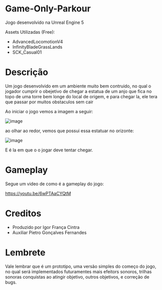 # Game-Only-Parkour

Jogo desenvolvido na Unreal Engine 5

Assets Utilizadas (Free):

- AdvancedLocomotionV4
- InfinityBladeGrassLands
- SCK_Casual01

# Descrição

Um jogo desenvolvido em um ambiente muito bem contruido, no qual o jogador cumprir o obejetivo de chegar a estatua de um anjo que fica no topo
de uma torre bem longe do local de origem, e para chegar la, ele tera que passar por muitos obstaculos sem cair

Ao iniciar o jogo vemos a imagem a seguir:

![image](https://github.com/IgorFranc/Game-only-up-de-pobre/assets/70240398/1f466942-0b5e-4ee2-ab91-a24b873d8f8e)

ao olhar ao redor, vemos que possui essa estatuar no orizonte:

![image](https://github.com/IgorFranc/Game-only-up-de-pobre/assets/70240398/aad1352b-f8cd-4273-85ad-dca8175c42a7)

E é la em que o o jogar deve tentar chegar.

# Gameplay

Segue um video de como é a gameplay do jogo:

https://youtu.be/6wPTAaCYQtM

# Creditos

- Produzido por Igor França Cintra
- Auxiliar Pietro Gonçalves Fernandes 

# Lembrete

Vale lembrar que é um prototipo, uma versão simples do começo do jogo, no qual será implementados futuramentes mais efeitors sonoros, trilhas sonoras
conquistas ao atingir objetivo, outros objetivos, e correção de bugs. 

